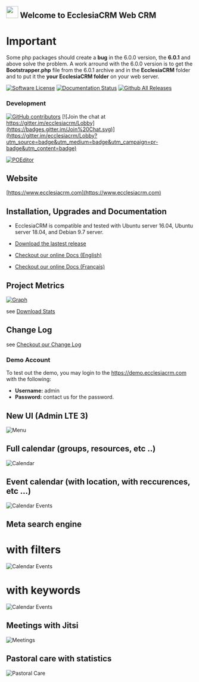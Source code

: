 <img src="https://avatars-02.gitter.im/group/iv/6/5a48f6ebd73408ce4f857d8e" width="32" height="32" style="bottom:-15px"> Welcome to Ecclesia<b>CRM</b> Web CRM
---

# Important
Some php packages should create a **bug** in the 6.0.0 version, the **6.0.1** and above solve the problem.
A work arround with the 6.0.0 version is to get the **Bootstrapper.php** file from the 6.0.1 archive and in the **EcclesiaCRM** folder and to put it the **your EcclesiaCRM folder** on your web server. 

[![Software License](https://img.shields.io/badge/license-MIT-brightgreen.svg?style=flat-square)](LICENSE)
[![Documentation Status](https://readthedocs.org/projects/church-web-crm/badge/?version=latest)](https://www.docs.ecclesiacrm.com)
[![Github All Releases](https://img.shields.io/github/downloads/phili67/ecclesiacrm/total.svg)](https://github.com/phili67/ecclesiacrm/releases)

### Development 
[![GitHub contributors](https://img.shields.io/github/contributors/phili67/ecclesiacrm.svg)](https://github.com/phili67/ecclesiacrm/graphs/contributors)
[![Join the chat at https://gitter.im/ecclesiacrm/Lobby](https://badges.gitter.im/Join%20Chat.svg)](https://gitter.im/ecclesiacrm/Lobby?utm_source=badge&utm_medium=badge&utm_campaign=pr-badge&utm_content=badge)
<!--[![Build Status](https://travis-ci.org/ChurchCRM/CRM.svg?branch=master)](https://travis-ci.org/ChurchCRM/CRM)
[![StyleCI](https://styleci.io/repos/30856851/shield?branch=master)](https://styleci.io/repos/30856851)
[![POEditor](https://img.shields.io/badge/Languages-22-green.svg)](https://poeditor.com/join/project/RABdnDSqAt)-->

[![POEditor](https://www.zenhub.com/img/external/zenhub-badge.png)](https://app.zenhub.com/workspaces/ecclesiacrm-workspace-5ce9590d7f230434befef632/board?repos=115276245)
<!--<a href="https://zenhub.com"><img src="//dxssrr2j0sq4w.cloudfront.net/3.2.0/img/external/zenhub-badge.png" alt="ZenHub logo"></a>-->



## Website

[https://www.ecclesiacrm.com](https://www.ecclesiacrm.com)

## Installation, Upgrades and Documentation

* EcclesiaCRM is compatible and tested with Ubuntu server 16.04, Ubuntu server 18.04, and Debian 9.7 server.

* [Download the lastest release](https://github.com/phili67/ecclesiacrm/releases/latest)

* [Checkout our online Docs (English)](https://docs.ecclesiacrm.com/en/)
* [Checkout our online Docs (Français)](https://docs.ecclesiacrm.com/fr/)

## Project Metrics 

[![Graph](https://www.gitcharts.ecclesiacrm.com/image.svg)](https://www.gitcharts.ecclesiacrm.com/image.svg)


see [Download Stats](http://www.somsubhra.com/github-release-stats/?username=phili67&repository=ecclesiacrm)

##  Change Log

see [Checkout our Change Log](CHANGELOG.md)

### Demo Account

To test out the demo, you may login to the https://demo.ecclesiacrm.com  with the following:

- **Username:** admin
- **Password:** contact us for the password.


## New UI (Admin LTE 3)

![Menu](https://www.ecclesiacrm.com/screenshots/menuNew.png)

## Full calendar (groups, resources, etc ..)
![Calendar](https://www.ecclesiacrm.com/screenshots/calendar.png)

## Event calendar (with location, with reccurences, etc ...)
![Calendar Events](https://www.ecclesiacrm.com/screenshots/calendarEvent.png)

## Meta search engine

# with filters
![Calendar Events](https://www.ecclesiacrm.com/screenshots/PowerfullSearchEngine.png)

# with keywords
![Calendar Events](https://www.ecclesiacrm.com/screenshots/PowerfullSearchEngine1.png)


## Meetings with Jitsi

![Meetings](https://www.ecclesiacrm.com/screenshots/Mettings.png)

## Pastoral care with statistics
![Pastoral Care](https://www.ecclesiacrm.com/screenshots/PastoralCare.png)
<!--![Family](http://www.ecclesiacrm.com/screenshots/family.PNG)
![Person](http://www.ecclesiacrm.com/screenshots/person.PNG)-->

